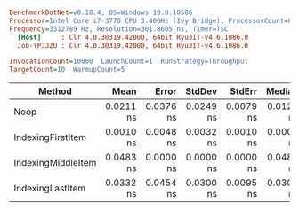 ``` ini

BenchmarkDotNet=v0.10.4, OS=Windows 10.0.10586
Processor=Intel Core i7-3770 CPU 3.40GHz (Ivy Bridge), ProcessorCount=8
Frequency=3312789 Hz, Resolution=301.8605 ns, Timer=TSC
  [Host]     : Clr 4.0.30319.42000, 64bit RyuJIT-v4.6.1086.0
  Job-YPJJZU : Clr 4.0.30319.42000, 64bit RyuJIT-v4.6.1086.0

InvocationCount=10000  LaunchCount=1  RunStrategy=Throughput  
TargetCount=10  WarmupCount=5  

```
 |             Method |      Mean |     Error |    StdDev |    StdErr |    Median |       Min |        Q1 |        Q3 |       Max |            Op/s | Allocated |
 |------------------- |----------:|----------:|----------:|----------:|----------:|----------:|----------:|----------:|----------:|----------------:|----------:|
 |               Noop | 0.0211 ns | 0.0376 ns | 0.0249 ns | 0.0079 ns | 0.0121 ns | 0.0000 ns | 0.0000 ns | 0.0543 ns | 0.0543 ns |  47325404750.52 |      0 kB |
 |  IndexingFirstItem | 0.0010 ns | 0.0048 ns | 0.0032 ns | 0.0010 ns | 0.0000 ns | 0.0000 ns | 0.0000 ns | 0.0000 ns | 0.0101 ns | 993838203140.53 |      0 kB |
 | IndexingMiddleItem | 0.0483 ns | 0.0000 ns | 0.0000 ns | 0.0000 ns | 0.0483 ns | 0.0483 ns | 0.0483 ns | 0.0483 ns | 0.0483 ns |  20704791088.66 |      0 kB |
 |   IndexingLastItem | 0.0332 ns | 0.0454 ns | 0.0300 ns | 0.0095 ns | 0.0302 ns | 0.0000 ns | 0.0000 ns | 0.0604 ns | 0.0906 ns |  30116309186.08 |      0 kB |
